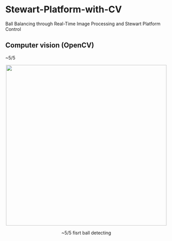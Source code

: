 # Stewart-Platform-with-CV
Ball Balancing through Real-Time Image Processing and Stewart Platform Control

## Computer vision (OpenCV)
~5/5
<p align="center"><img src="https://user-images.githubusercontent.com/72693388/117032049-237d7680-ad3c-11eb-81bc-1a64d069b721.png
" width="500px"></p>  
<p align="center"> ~5/5 fisrt ball detecting </p>  
